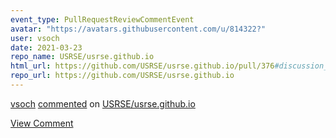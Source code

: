 ```yaml
---
event_type: PullRequestReviewCommentEvent
avatar: "https://avatars.githubusercontent.com/u/814322?"
user: vsoch
date: 2021-03-23
repo_name: USRSE/usrse.github.io
html_url: https://github.com/USRSE/usrse.github.io/pull/376#discussion_r599814852
repo_url: https://github.com/USRSE/usrse.github.io
---
```


<a href='https://github.com/vsoch' target='_blank'>vsoch</a> <a href='https://github.com/USRSE/usrse.github.io/pull/376#discussion_r599814852' target='_blank'>commented</a> on <a href='https://github.com/USRSE/usrse.github.io' target='_blank'>USRSE/usrse.github.io</a>

<a href='https://github.com/USRSE/usrse.github.io/pull/376#discussion_r599814852' target='_blank'>View Comment</a>